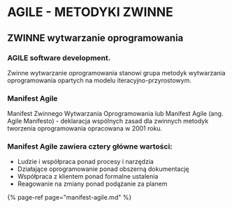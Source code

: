 # AGILE - METODYKI ZWINNE

## ZWINNE wytwarzanie oprogramowania 

###  AGILE software development.

Zwinne wytwarzanie oprogramowania stanowi grupa metodyk wytwarzania oprogramowania opartych na modelu iteracyjno-przyrostowym.

### Manifest Agile

Manifest Zwinnego Wytwarzania Oprogramowania lub Manifest Agile \(ang. Agile Manifesto\) - deklaracja wspólnych zasad dla zwinnych metodyk tworzenia oprogramowania opracowana w 2001 roku.

### Manifest Agile zawiera cztery główne wartości:

* Ludzie i współpraca ponad procesy  i narzędzia
* Działające oprogramowanie ponad obszerną dokumentację
* Współpraca z klientem ponad formalne ustalenia
* Reagowanie na zmiany ponad podążanie za planem

{% page-ref page="manifest-agile.md" %}



